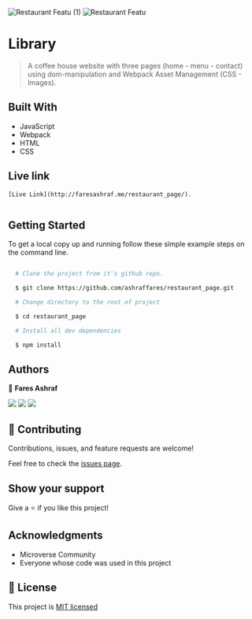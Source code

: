 ![Restaurant Featu (1)](https://user-images.githubusercontent.com/37639594/120309678-cd1d3c80-c2d5-11eb-9586-0d69827925a8.png)
![Restaurant Featu](https://user-images.githubusercontent.com/37639594/120309679-ce4e6980-c2d5-11eb-986a-e63b5f73a271.png)
# Library

>A coffee house website with three pages (home - menu - contact) using dom-manipulation and Webpack Asset Management (CSS - Images).


## Built With

- JavaScript
- Webpack
- HTML
- CSS


## Live link
```
[Live Link](http://faresashraf.me/restaurant_page/).


```

## Getting Started

To get a local copy up and running follow these simple example steps on the command line.

```bash

  # Clone the project from it's github repo.

  $ git clone https://github.com/ashraffares/restaurant_page.git

  # Change directory to the root of project

  $ cd restaurant_page

  # Install all dev dependencies

  $ npm install


```

## Authors

👤 **Fares Ashraf**

[![](https://img.shields.io/badge/GitHub-100000?style=for-the-badge&logo=github&logoColor=white)](https://github.com/ashraffares) [![](https://img.shields.io/badge/Twitter-1DA1F2?style=for-the-badge&logo=twitter&logoColor=white)](https://twitter.com/Fares09301164) [![](https://img.shields.io/badge/LinkedIn-0077B5?style=for-the-badge&logo=linkedin&logoColor=white)](https://www.linkedin.com/in/faresashraf/)

## 🤝 Contributing

Contributions, issues, and feature requests are welcome!

Feel free to check the [issues page](https://github.com/ashraffares/restaurant_page/issues).

## Show your support

Give a ⭐️ if you like this project!

## Acknowledgments

- Microverse Community
- Everyone whose code was used in this project

## 📝 License

This project is [MIT licensed](./LICENSE)
